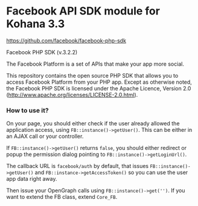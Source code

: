 Facebook API SDK module for Kohana 3.3
==========

https://github.com/facebook/facebook-php-sdk

Facebook PHP SDK (v.3.2.2)

The Facebook Platform is a set of APIs that make your app more social.

This repository contains the open source PHP SDK that allows you to access Facebook Platform from your PHP app. Except as otherwise noted, the Facebook PHP SDK is licensed under the Apache Licence, Version 2.0 (http://www.apache.org/licenses/LICENSE-2.0.html).

### How to use it?

On your page, you should either check if the user already allowed the application access, using `FB::instance()->getUser()`. This can be either in an AJAX call or your controller.

If `FB::instance()->getUser()` returns `false`, you should either redirect or popup the permission dialog pointing to `FB::instance()->getLoginUrl()`.

The callback URL is `facebook/auth` by default, that issues `FB::instance()->getUser()` and `FB::instance->getAccessToken()` so you can use the user app data right away.

Then issue your OpenGraph calls using `FB::instance()->get('')`. If you want to extend the FB class, extend `Core_FB`.
